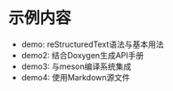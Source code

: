# 示例内容

- demo: reStructuredText语法与基本用法
- demo2: 结合Doxygen生成API手册
- demo3: 与meson编译系统集成
- demo4: 使用Markdown源文件

